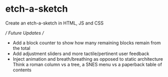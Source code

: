 # etch-a-sketch
Create an etch-a-sketch in HTML, JS and CSS  
  
*/ Future Updates /*  
  
* Add a block counter to show how many remaining blocks remain from the total  
* Add adjustment sliders and more tactile/pertinent user feedback  
* Inject animation and breath/breathing as opposed to static architecture  
  Think a roman column vs a tree, a SNES menu vs a paperback table of contents
